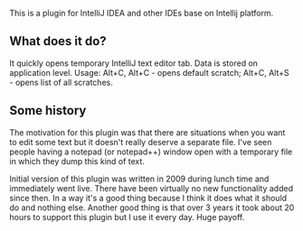 This is a plugin for IntelliJ IDEA and other IDEs base on Intellij platform.

What does it do?
----------------
It quickly opens temporary IntelliJ text editor tab. Data is stored on application level.
Usage: Alt+C, Alt+C - opens default scratch; Alt+C, Alt+S - opens list of all scratches.

Some history
------------
The motivation for this plugin was that there are situations when you want to edit some text
but it doesn't really deserve a separate file. I've seen people having a notepad (or notepad++)
window open with a temporary file in which they dump this kind of text.

Initial version of this plugin was written in 2009 during lunch time and immediately went live.
There have been virtually no new functionality added since then. In a way it's a good thing because
I think it does what it should do and nothing else. Another good thing is that over 3 years
it took about 20 hours to support this plugin but I use it every day. Huge payoff.


<option name="newScratchAppendType" value="PREPEND" />
<option name="newScratchAppendType" value="PREPEND" />

